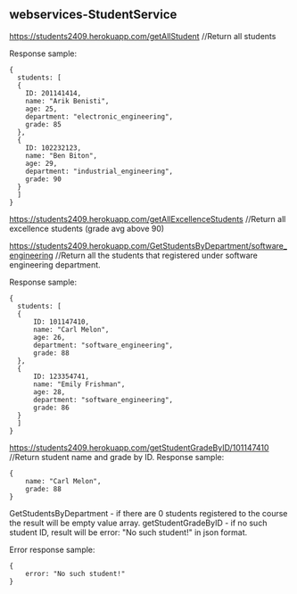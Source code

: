 ## webservices-StudentService
https://students2409.herokuapp.com/getAllStudent //Return all students

Response sample:
```
{
  students: [
  {
    ID: 201141414,
    name: "Arik Benisti",
    age: 25,
    department: "electronic_engineering",
    grade: 85
  },
  {
    ID: 102232123,
    name: "Ben Biton",
    age: 29,
    department: "industrial_engineering",
    grade: 90
  }
  ]
}
```
https://students2409.herokuapp.com/getAllExcellenceStudents                     //Return all excellence students (grade avg above 90)

https://students2409.herokuapp.com/GetStudentsByDepartment/software_engineering //Return all the students that registered under software engineering department.

Response sample:
```
{
  students: [
  {
	  ID: 101147410,
	  name: "Carl Melon",
	  age: 26,
	  department: "software_engineering",
	  grade: 88
  },
  {
	  ID: 123354741,
	  name: "Emily Frishman",
	  age: 28,
	  department: "software_engineering",
	  grade: 86
  }
  ]
}
```

https://students2409.herokuapp.com/getStudentGradeByID/101147410                //Return student name and grade by ID.
Response sample:
```
{
	name: "Carl Melon",
	grade: 88
}
```
GetStudentsByDepartment - if there are 0 students registered to the course the result will be empty value array.
getStudentGradeByID - if no such student ID, result will be error: "No such student!" in json format.

Error response sample:
```
{
	error: "No such student!"
}
```

